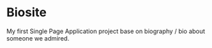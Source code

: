 # Biosite
My first Single Page Application project base on biography / bio about someone we admired. 
